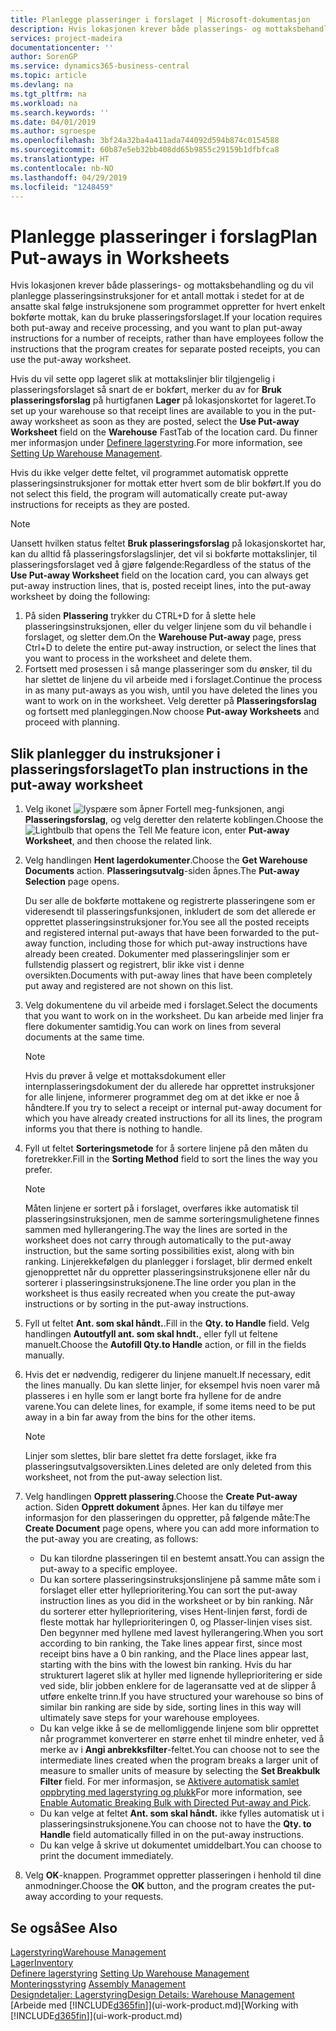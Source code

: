 ```yaml
---
title: Planlegge plasseringer i forslaget | Microsoft-dokumentasjon
description: Hvis lokasjonen krever både plasserings- og mottaksbehandling og du vil planlegge plasseringsinstruksjoner for et antall mottak i stedet for at de ansatte skal følge instruksjonene som programmet oppretter for hvert enkelt bokførte mottak, kan du bruke plasseringsforslaget.
services: project-madeira
documentationcenter: ''
author: SorenGP
ms.service: dynamics365-business-central
ms.topic: article
ms.devlang: na
ms.tgt_pltfrm: na
ms.workload: na
ms.search.keywords: ''
ms.date: 04/01/2019
ms.author: sgroespe
ms.openlocfilehash: 3bf24a32ba4a411ada744092d594b874c0154588
ms.sourcegitcommit: 60b87e5eb32bb408dd65b9855c29159b1dfbfca8
ms.translationtype: HT
ms.contentlocale: nb-NO
ms.lasthandoff: 04/29/2019
ms.locfileid: "1248459"
---
```

# <a name="plan-put-aways-in-worksheets"></a><span data-ttu-id="23184-103">Planlegge plasseringer i forslag</span><span class="sxs-lookup"><span data-stu-id="23184-103">Plan Put-aways in Worksheets</span></span>
<span data-ttu-id="23184-104">Hvis lokasjonen krever både plasserings- og mottaksbehandling og du vil planlegge plasseringsinstruksjoner for et antall mottak i stedet for at de ansatte skal følge instruksjonene som programmet oppretter for hvert enkelt bokførte mottak, kan du bruke plasseringsforslaget.</span><span class="sxs-lookup"><span data-stu-id="23184-104">If your location requires both put-away and receive processing, and you want to plan put-away instructions for a number of receipts, rather than have employees follow the instructions that the program creates for separate posted receipts, you can use the put-away worksheet.</span></span>  

<span data-ttu-id="23184-105">Hvis du vil sette opp lageret slik at mottakslinjer blir tilgjengelig i plasseringsforslaget så snart de er bokført, merker du av for **Bruk plasseringsforslag** på hurtigfanen **Lager** på lokasjonskortet for lageret.</span><span class="sxs-lookup"><span data-stu-id="23184-105">To set up your warehouse so that receipt lines are available to you in the put-away worksheet as soon as they are posted, select the **Use Put-away Worksheet** field on the **Warehouse** FastTab of the location card.</span></span> <span data-ttu-id="23184-106">Du finner mer informasjon under [Definere lagerstyring](warehouse-setup-warehouse.md).</span><span class="sxs-lookup"><span data-stu-id="23184-106">For more information, see [Setting Up Warehouse Management](warehouse-setup-warehouse.md).</span></span>  

<span data-ttu-id="23184-107">Hvis du ikke velger dette feltet, vil programmet automatisk opprette plasseringsinstruksjoner for mottak etter hvert som de blir bokført.</span><span class="sxs-lookup"><span data-stu-id="23184-107">If you do not select this field, the program will automatically create put-away instructions for receipts as they are posted.</span></span>  

> [!NOTE]  
>  <span data-ttu-id="23184-108">Uansett hvilken status feltet **Bruk plasseringsforslag** på lokasjonskortet har, kan du alltid få plasseringsforslagslinjer, det vil si bokførte mottakslinjer, til plasseringsforslaget ved å gjøre følgende:</span><span class="sxs-lookup"><span data-stu-id="23184-108">Regardless of the status of the **Use Put-away Worksheet** field on the location card, you can always get put-away instruction lines, that is, posted receipt lines, into the put-away worksheet by doing the following:</span></span>  
>   
>  1.  <span data-ttu-id="23184-109">På siden **Plassering** trykker du CTRL+D for å slette hele plasseringsinstruksjonen, eller du velger linjene som du vil behandle i forslaget, og sletter dem.</span><span class="sxs-lookup"><span data-stu-id="23184-109">On the **Warehouse Put-away** page, press Ctrl+D to delete the entire put-away instruction, or select the lines that you want to process in the worksheet and delete them.</span></span>  
> 2.  <span data-ttu-id="23184-110">Fortsett med prosessen i så mange plasseringer som du ønsker, til du har slettet de linjene du vil arbeide med i forslaget.</span><span class="sxs-lookup"><span data-stu-id="23184-110">Continue the process in as many put-aways as you wish, until you have deleted the lines you want to work on in the worksheet.</span></span> <span data-ttu-id="23184-111">Velg deretter på **Plasseringsforslag** og fortsett med planleggingen.</span><span class="sxs-lookup"><span data-stu-id="23184-111">Now choose **Put-away Worksheets** and proceed with planning.</span></span>  

## <a name="to-plan-instructions-in-the-put-away-worksheet"></a><span data-ttu-id="23184-112">Slik planlegger du instruksjoner i plasseringsforslaget</span><span class="sxs-lookup"><span data-stu-id="23184-112">To plan instructions in the put-away worksheet</span></span>  
1.  <span data-ttu-id="23184-113">Velg ikonet ![lyspære som åpner Fortell meg-funksjonen](media/ui-search/search_small.png "Fortell hva du vil gjøre"), angi **Plasseringsforslag**, og velg deretter den relaterte koblingen.</span><span class="sxs-lookup"><span data-stu-id="23184-113">Choose the ![Lightbulb that opens the Tell Me feature](media/ui-search/search_small.png "Tell me what you want to do") icon, enter **Put-away Worksheet**, and then choose the related link.</span></span>  
2.  <span data-ttu-id="23184-114">Velg handlingen **Hent lagerdokumenter**.</span><span class="sxs-lookup"><span data-stu-id="23184-114">Choose the **Get Warehouse Documents** action.</span></span> <span data-ttu-id="23184-115">**Plasseringsutvalg**-siden åpnes.</span><span class="sxs-lookup"><span data-stu-id="23184-115">The **Put-away Selection** page opens.</span></span>  

    <span data-ttu-id="23184-116">Du ser alle de bokførte mottakene og registrerte plasseringene som er videresendt til plasseringsfunksjonen, inkludert de som det allerede er opprettet plasseringsinstruksjoner for.</span><span class="sxs-lookup"><span data-stu-id="23184-116">You see all the posted receipts and registered internal put-aways that have been forwarded to the put-away function, including those for which put-away instructions have already been created.</span></span> <span data-ttu-id="23184-117">Dokumenter med plasseringslinjer som er fullstendig plassert og registrert, blir ikke vist i denne oversikten.</span><span class="sxs-lookup"><span data-stu-id="23184-117">Documents with put-away lines that have been completely put away and registered are not shown on this list.</span></span>  

3. <span data-ttu-id="23184-118">Velg dokumentene du vil arbeide med i forslaget.</span><span class="sxs-lookup"><span data-stu-id="23184-118">Select the documents that you want to work on in the worksheet.</span></span> <span data-ttu-id="23184-119">Du kan arbeide med linjer fra flere dokumenter samtidig.</span><span class="sxs-lookup"><span data-stu-id="23184-119">You can work on lines from several documents at the same time.</span></span>  

    > [!NOTE]  
    >  <span data-ttu-id="23184-120">Hvis du prøver å velge et mottaksdokument eller internplasseringsdokument der du allerede har opprettet instruksjoner for alle linjene, informerer programmet deg om at det ikke er noe å håndtere.</span><span class="sxs-lookup"><span data-stu-id="23184-120">If you try to select a receipt or internal put-away document for which you have already created instructions for all its lines, the program informs you that there is nothing to handle.</span></span>  

4. <span data-ttu-id="23184-121">Fyll ut feltet **Sorteringsmetode** for å sortere linjene på den måten du foretrekker.</span><span class="sxs-lookup"><span data-stu-id="23184-121">Fill in the **Sorting Method** field to sort the lines the way you prefer.</span></span>  

    > [!NOTE]  
    >  <span data-ttu-id="23184-122">Måten linjene er sortert på i forslaget, overføres ikke automatisk til plasseringsinstruksjonen, men de samme sorteringsmulighetene finnes sammen med hyllerangering.</span><span class="sxs-lookup"><span data-stu-id="23184-122">The way the lines are sorted in the worksheet does not carry through automatically to the put-away instruction, but the same sorting possibilities exist, along with bin ranking.</span></span> <span data-ttu-id="23184-123">Linjerekkefølgen du planlegger i forslaget, blir dermed enkelt gjenopprettet når du oppretter plasseringsinstruksjonene eller når du sorterer i plasseringsinstruksjonene.</span><span class="sxs-lookup"><span data-stu-id="23184-123">The line order you plan in the worksheet is thus easily recreated when you create the put-away instructions or by sorting in the put-away instructions.</span></span>  

5.  <span data-ttu-id="23184-124">Fyll ut feltet **Ant. som skal håndt.**.</span><span class="sxs-lookup"><span data-stu-id="23184-124">Fill in the **Qty. to Handle** field.</span></span> <span data-ttu-id="23184-125">Velg handlingen **Autoutfyll ant. som skal hndt.**, eller fyll ut feltene manuelt.</span><span class="sxs-lookup"><span data-stu-id="23184-125">Choose the **Autofill Qty.to Handle** action, or fill in the fields manually.</span></span>  
6.  <span data-ttu-id="23184-126">Hvis det er nødvendig, redigerer du linjene manuelt.</span><span class="sxs-lookup"><span data-stu-id="23184-126">If necessary, edit the lines manually.</span></span> <span data-ttu-id="23184-127">Du kan slette linjer, for eksempel hvis noen varer må plasseres i en hylle som er langt borte fra hyllene for de andre varene.</span><span class="sxs-lookup"><span data-stu-id="23184-127">You can delete lines, for example, if some items need to be put away in a bin far away from the bins for the other items.</span></span>  

    > [!NOTE]  
    >  <span data-ttu-id="23184-128">Linjer som slettes, blir bare slettet fra dette forslaget, ikke fra plasseringsutvalgsoversikten.</span><span class="sxs-lookup"><span data-stu-id="23184-128">Lines deleted are only deleted from this worksheet, not from the put-away selection list.</span></span>  

7.  <span data-ttu-id="23184-129">Velg handlingen **Opprett plassering**.</span><span class="sxs-lookup"><span data-stu-id="23184-129">Choose the **Create Put-away** action.</span></span> <span data-ttu-id="23184-130">Siden **Opprett dokument** åpnes. Her kan du tilføye mer informasjon for den plasseringen du oppretter, på følgende måte:</span><span class="sxs-lookup"><span data-stu-id="23184-130">The **Create Document** page opens, where you can add more information to the put-away you are creating, as follows:</span></span>  

    -   <span data-ttu-id="23184-131">Du kan tilordne plasseringen til en bestemt ansatt.</span><span class="sxs-lookup"><span data-stu-id="23184-131">You can assign the put-away to a specific employee.</span></span>  
    -   <span data-ttu-id="23184-132">Du kan sortere plasseringsinstruksjonslinjene på samme måte som i forslaget eller etter hylleprioritering.</span><span class="sxs-lookup"><span data-stu-id="23184-132">You can sort the put-away instruction lines as you did in the worksheet or by bin ranking.</span></span> <span data-ttu-id="23184-133">Når du sorterer etter hylleprioritering, vises Hent-linjen først, fordi de fleste mottak har hylleprioriteringen 0, og Plasser-linjen vises sist. Den begynner med hyllene med lavest hyllerangering.</span><span class="sxs-lookup"><span data-stu-id="23184-133">When you sort according to bin ranking, the Take lines appear first, since most receipt bins have a 0 bin ranking, and the Place lines appear last, starting with the bins with the lowest bin ranking.</span></span> <span data-ttu-id="23184-134">Hvis du har strukturert lageret slik at hyller med lignende hylleprioritering er side ved side, blir jobben enklere for de lageransatte ved at de slipper å utføre enkelte trinn.</span><span class="sxs-lookup"><span data-stu-id="23184-134">If you have structured your warehouse so bins of similar bin ranking are side by side, sorting lines in this way will ultimately save steps for your warehouse employees.</span></span>  
    -   <span data-ttu-id="23184-135">Du kan velge ikke å se de mellomliggende linjene som blir opprettet når programmet konverterer en større enhet til mindre enheter, ved å merke av i **Angi anbrekksfilter**-feltet.</span><span class="sxs-lookup"><span data-stu-id="23184-135">You can choose not to see the intermediate lines created when the program breaks a larger unit of measure to smaller units of measure by selecting the **Set Breakbulk Filter** field.</span></span> <span data-ttu-id="23184-136">For mer informasjon, se [Aktivere automatisk samlet oppbryting med lagerstyring og plukk](warehouse-enable-automatic-breaking-bulk-with-directed-put-away-and-pick.md)</span><span class="sxs-lookup"><span data-stu-id="23184-136">For more information, see [Enable Automatic Breaking Bulk with Directed Put-away and Pick](warehouse-enable-automatic-breaking-bulk-with-directed-put-away-and-pick.md).</span></span>  
    -   <span data-ttu-id="23184-137">Du kan velge at feltet **Ant. som skal håndt.** ikke fylles automatisk ut i plasseringsinstruksjonene.</span><span class="sxs-lookup"><span data-stu-id="23184-137">You can choose not to have the **Qty. to Handle** field automatically filled in on the put-away instructions.</span></span>  
    -   <span data-ttu-id="23184-138">Du kan velge å skrive ut dokumentet umiddelbart.</span><span class="sxs-lookup"><span data-stu-id="23184-138">You can choose to print the document immediately.</span></span>  

8.  <span data-ttu-id="23184-139">Velg **OK**-knappen. Programmet oppretter plasseringen i henhold til dine anmodninger.</span><span class="sxs-lookup"><span data-stu-id="23184-139">Choose the **OK** button, and the program creates the put-away according to your requests.</span></span>  

## <a name="see-also"></a><span data-ttu-id="23184-140">Se også</span><span class="sxs-lookup"><span data-stu-id="23184-140">See Also</span></span>  
[<span data-ttu-id="23184-141">Lagerstyring</span><span class="sxs-lookup"><span data-stu-id="23184-141">Warehouse Management</span></span>](warehouse-manage-warehouse.md)  
[<span data-ttu-id="23184-142">Lager</span><span class="sxs-lookup"><span data-stu-id="23184-142">Inventory</span></span>](inventory-manage-inventory.md)  
<span data-ttu-id="23184-143">[Definere lagerstyring](warehouse-setup-warehouse.md)   </span><span class="sxs-lookup"><span data-stu-id="23184-143">[Setting Up Warehouse Management](warehouse-setup-warehouse.md)   </span></span>  
<span data-ttu-id="23184-144">[Monteringsstyring](assembly-assemble-items.md)  </span><span class="sxs-lookup"><span data-stu-id="23184-144">[Assembly Management](assembly-assemble-items.md)  </span></span>  
[<span data-ttu-id="23184-145">Designdetaljer: Lagerstyring</span><span class="sxs-lookup"><span data-stu-id="23184-145">Design Details: Warehouse Management</span></span>](design-details-warehouse-management.md)  
<span data-ttu-id="23184-146">[Arbeide med [!INCLUDE[d365fin](includes/d365fin_md.md)]](ui-work-product.md)</span><span class="sxs-lookup"><span data-stu-id="23184-146">[Working with [!INCLUDE[d365fin](includes/d365fin_md.md)]](ui-work-product.md)</span></span>
